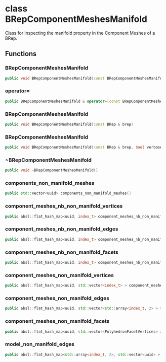 # class BRepComponentMeshesManifold

Class for inspecting the manifold property in the Component Meshes of a BRep.

## Functions

### BRepComponentMeshesManifold

```cpp
public void BRepComponentMeshesManifold(const BRepComponentMeshesManifold & )
```

### operator=

```cpp
public BRepComponentMeshesManifold & operator=(const BRepComponentMeshesManifold & )
```

### BRepComponentMeshesManifold

```cpp
public void BRepComponentMeshesManifold(const BRep & brep)
```

### BRepComponentMeshesManifold

```cpp
public void BRepComponentMeshesManifold(const BRep & brep, bool verbose)
```

### ~BRepComponentMeshesManifold

```cpp
public void ~BRepComponentMeshesManifold()
```

### components_non_manifold_meshes

```cpp
public std::vector<uuid> components_non_manifold_meshes()
```

### component_meshes_nb_non_manifold_vertices

```cpp
public absl::flat_hash_map<uuid, index_t> component_meshes_nb_non_manifold_vertices()
```

### component_meshes_nb_non_manifold_edges

```cpp
public absl::flat_hash_map<uuid, index_t> component_meshes_nb_non_manifold_edges()
```

### component_meshes_nb_non_manifold_facets

```cpp
public absl::flat_hash_map<uuid, index_t> component_meshes_nb_non_manifold_facets()
```

### component_meshes_non_manifold_vertices

```cpp
public absl::flat_hash_map<uuid, std::vector<index_t> > component_meshes_non_manifold_vertices()
```

### component_meshes_non_manifold_edges

```cpp
public absl::flat_hash_map<uuid, std::vector<std::array<index_t, 2> > > component_meshes_non_manifold_edges()
```

### component_meshes_non_manifold_facets

```cpp
public absl::flat_hash_map<uuid, std::vector<PolyhedronFacetVertices> > component_meshes_non_manifold_facets()
```

### model_non_manifold_edges

```cpp
public absl::flat_hash_map<std::array<index_t, 2>, std::vector<uuid> > model_non_manifold_edges()
```
